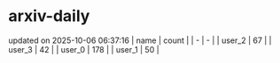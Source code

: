 # arxiv-daily
updated on 2025-10-06 06:37:16
| name | count |
| - | - |
| user_2 | 67 |
| user_3 | 42 |
| user_0 | 178 |
| user_1 | 50 |
